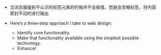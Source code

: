 - 当浏览器碰到不认识的标签元素的时候并不会报错，而是会忽略标签，将内容原封不动的进行输出

- Here’s a three‐step approach I take to web design:
  - Identify core functionality.
  - Make that functionality available using the simplest possible technology.
  - Enhance! 